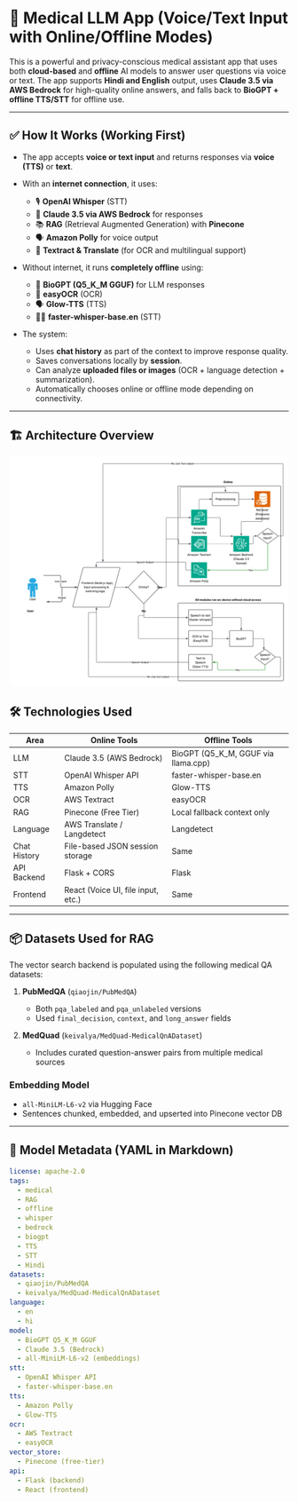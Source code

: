 # 🏥 Medical LLM App (Voice/Text Input with Online/Offline Modes)

This is a powerful and privacy-conscious medical assistant app that uses both **cloud-based** and **offline** AI models to answer user questions via voice or text. The app supports **Hindi and English** output, uses **Claude 3.5 via AWS Bedrock** for high-quality online answers, and falls back to **BioGPT + offline TTS/STT** for offline use.

---

## ✅ How It Works (Working First)

- The app accepts **voice or text input** and returns responses via **voice (TTS)** or **text**.
- With an **internet connection**, it uses:
  - 🎙️ **OpenAI Whisper** (STT)
  - 🤖 **Claude 3.5 via AWS Bedrock** for responses
  - 📚 **RAG** (Retrieval Augmented Generation) with **Pinecone**
  - 🗣️ **Amazon Polly** for voice output
  - 📝 **Textract & Translate** (for OCR and multilingual support)

- Without internet, it runs **completely offline** using:
  - 🧠 **BioGPT (Q5_K_M GGUF)** for LLM responses
  - 🧾 **easyOCR** (OCR)
  - 🗣️ **Glow-TTS** (TTS)
  - 🧏‍♂️ **faster-whisper-base.en** (STT)

- The system:
  - Uses **chat history** as part of the context to improve response quality.
  - Saves conversations locally by **session**.
  - Can analyze **uploaded files or images** (OCR + language detection + summarization).
  - Automatically chooses online or offline mode depending on connectivity.

---
## 🏗️ Architecture Overview

<img src="./assets/AWS_Mediassist_AI.png" alt="Local + Online Medical LLM Architecture" width="1000" />

## 🛠️ Technologies Used

| Area         | Online Tools                              | Offline Tools                             |
|--------------|-------------------------------------------|-------------------------------------------|
| LLM          | Claude 3.5 (AWS Bedrock)                  | BioGPT (Q5_K_M, GGUF via llama.cpp)       |
| STT          | OpenAI Whisper API                        | faster-whisper-base.en                    |
| TTS          | Amazon Polly                              | Glow-TTS                                  |
| OCR          | AWS Textract                              | easyOCR                                   |
| RAG          | Pinecone (Free Tier)                      | Local fallback context only               |
| Language     | AWS Translate / Langdetect                | Langdetect                                 |
| Chat History | File-based JSON session storage           | Same                                       |
| API Backend  | Flask + CORS                              | Flask                                      |
| Frontend     | React (Voice UI, file input, etc.)        | Same                                       |

---

## 📦 Datasets Used for RAG

The vector search backend is populated using the following medical QA datasets:

1. **PubMedQA** (`qiaojin/PubMedQA`)
   - Both `pqa_labeled` and `pqa_unlabeled` versions
   - Used `final_decision`, `context`, and `long_answer` fields

2. **MedQuad** (`keivalya/MedQuad-MedicalQnADataset`)
   - Includes curated question-answer pairs from multiple medical sources

### Embedding Model
- `all-MiniLM-L6-v2` via Hugging Face
- Sentences chunked, embedded, and upserted into Pinecone vector DB

---

## 🧠 Model Metadata (YAML in Markdown)

```yaml
license: apache-2.0
tags:
  - medical
  - RAG
  - offline
  - whisper
  - bedrock
  - biogpt
  - TTS
  - STT
  - Hindi
datasets:
  - qiaojin/PubMedQA
  - keivalya/MedQuad-MedicalQnADataset
language:
  - en
  - hi
model:
  - BioGPT Q5_K_M GGUF
  - Claude 3.5 (Bedrock)
  - all-MiniLM-L6-v2 (embeddings)
stt:
  - OpenAI Whisper API
  - faster-whisper-base.en
tts:
  - Amazon Polly
  - Glow-TTS
ocr:
  - AWS Textract
  - easyOCR
vector_store:
  - Pinecone (free-tier)
api:
  - Flask (backend)
  - React (frontend)
